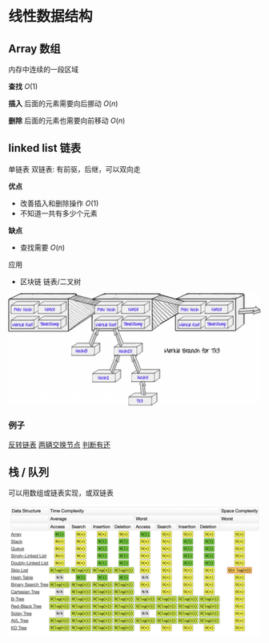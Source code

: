 
# 线性数据结构

## Array 数组

内存中连续的一段区域

**查找** $O(1)$

**插入** 后面的元素需要向后挪动 $O(n)$

**删除** 后面的元素也需要向前移动 $O(n)$

## linked list 链表

单链表
双链表: 有前驱，后继，可以双向走

**优点**

- 改善插入和删除操作 $O(1)$
- 不知道一共有多少个元素

**缺点**

- 查找需要 $O(n)$

应用

- 区块链 链表/二叉树

![block chain](image-1.png)

### 例子

[反转链表](https://leetcode.cn/problems/reverse-linked-list/)
[两辆交换节点](https://leetcode.cn/problems/swap-nodes-in-pairs/description/)
[判断有还](https://leetcode.cn/problems/linked-list-cycle/)

## 栈 / 队列

可以用数组或链表实现，或双链表

[![事件复杂度](image-2.png)](https://www.bigocheatsheet.com/)
